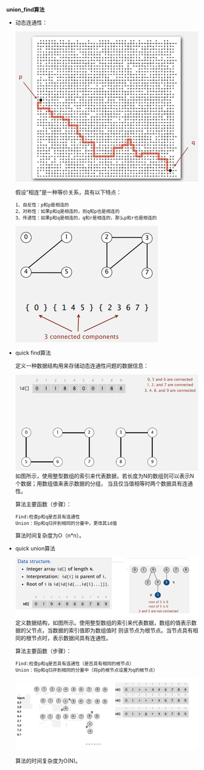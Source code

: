 **union_find算法**

- 动态连通性：
    <div>
        <img src="https://github.com/XQLong/java_workplace/blob/master/src/Algorithms/pics/union.png"></img>
    </div>
    
    假设“相连”是一种等价关系，具有以下特点：
    ````
    1、自反性：p和p是相连的
    2、对称性：如果p和q是相连的，则q和p也是相连的
    3、传递性：如果p和q是相连的，q和r是相连的，那么p和r也是相连的
    ````
    
    <div>
        <img src="https://github.com/XQLong/java_workplace/blob/master/src/Algorithms/pics/connected.png"></img>
    </div>
    
- quick find算法

    定义一种数据结构用来存储动态连通性问题的数据信息：
    <div>
        <img src="https://github.com/XQLong/java_workplace/blob/master/src/Algorithms/pics/data_structure.png"></img>
    </div>
    如图所示，使用整型数组的索引来代表数据，若长度为N的数组则可以表示N个数据；用数组值来表示数据的分组，
    当且仅当值相等时两个数据具有连通性。
    
    算法主要函数（步骤）：
    ````
    Find:检查p和q是否具有连通性
    Union：将p和q归并到相同的分量中，更改其id值
    ````
    
    算法时间复杂度为O（n*n）。
    
- quick union算法
    <div>
        <img src="https://github.com/XQLong/java_workplace/blob/master/src/Algorithms/pics/quickunion_datastructure.png"></img>
    </div>
    定义数据结构，如图所示。使用整型数组的索引来代表数据，数组的值表示数据的父节点，当数据的索引值即为数组值时
    则该节点为根节点。当节点具有相同的根节点时，表示数据间具有连通性。
    
    算法主要函数（步骤）：
    ````
    Find:检查p和q是否具有连通性（是否具有相同的根节点）
    Union：将p和q归并到相同的分量中（将p的根节点设置为q的根节点）
    ````
    <div>
        <img src="https://github.com/XQLong/java_workplace/blob/master/src/Algorithms/pics/quick_union.png"></img>
    </div>
    
    算法的时间复杂度为O(N)。
    